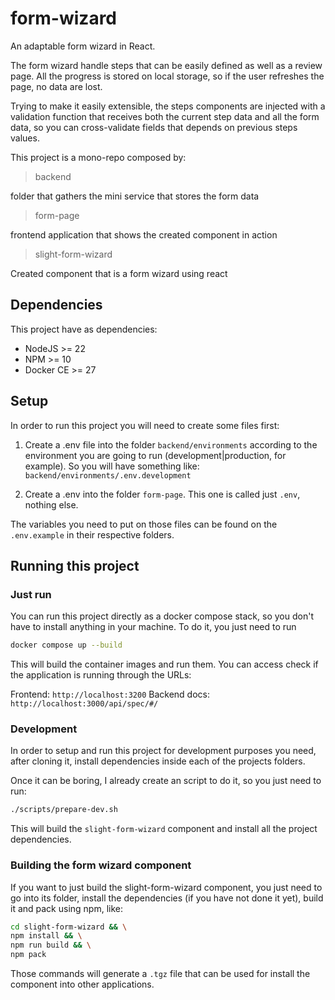 # form-wizard
An adaptable form wizard in React.

The form wizard handle steps that can be easily defined as well as a review page. All the progress is stored on local storage, so if the user refreshes the page, no data are lost.

Trying to make it easily extensible, the steps components are injected with a validation function that receives both the current step data and all the form data, so you can cross-validate fields that depends on previous steps values.

This project is a mono-repo composed by:
> backend

folder that gathers the mini service that stores the form data

> form-page

frontend application that shows the created component in action

> slight-form-wizard

Created component that is a form wizard using react

## Dependencies

This project have as dependencies:
- NodeJS >= 22
- NPM >= 10
- Docker CE >= 27

## Setup

In order to run this project you will need to create some files first:

1. Create a .env file into the folder `backend/environments` according to the environment you are going to run (development|production, for example). So you will have something like:
`backend/environments/.env.development`

2. Create a .env into the folder `form-page`. This one is called just `.env`, nothing else.

The variables you need to put on those files can be found on the `.env.example` in their respective folders.

## Running this project

### Just run

You can run this project directly as a docker compose stack, so you don't have to install anything in your machine. To do it, you just need to run

```bash
docker compose up --build
```

This will build the container images and run them. You can access check if the application is running through the URLs:

Frontend: `http://localhost:3200`
Backend docs: `http://localhost:3000/api/spec/#/`

### Development

In order to setup and run this project for development purposes you need, after cloning it, install dependencies inside each of the projects folders.

Once it can be boring, I already create an script to do it, so you just need to run:
```bash
./scripts/prepare-dev.sh
```

This will build the `slight-form-wizard` component and install all the project dependencies.

### Building the form wizard component

If you want to just build the slight-form-wizard component, you just need to go into its folder, install the dependencies (if you have not done it yet), build it and pack using npm, like:

```bash
cd slight-form-wizard && \
npm install && \
npm run build && \
npm pack
```

Those commands will generate a `.tgz` file that can be used for install the component into other applications.
